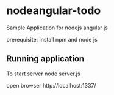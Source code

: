 # nodeangular-todo

Sample Application for nodejs angular js

prerequisite:
install npm and node js

Running application
----------------------------------
To start server
node server.js

open browser
	http://localhost:1337/

